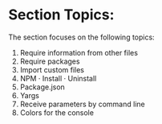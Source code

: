 # Section Topics:
The section focuses on the following topics:

1. Require information from other files
2. Require packages
3. Import custom files
4. NPM
    · Install
    · Uninstall
5. Package.json
6. Yargs
7. Receive parameters by command line
8. Colors for the console